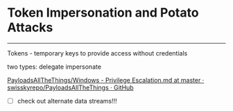 # Token Impersonation and Potato Attacks
--------------------------------------------------------

Tokens - temporary keys to provide access without credentials 

two  types: 
delegate
impersonate

[PayloadsAllTheThings/Windows - Privilege Escalation.md at master · swisskyrepo/PayloadsAllTheThings · GitHub](https://github.com/swisskyrepo/PayloadsAllTheThings/blob/master/Methodology%20and%20Resources/Windows%20-%20Privilege%20Escalation.md#eop---impersonation-privileges)








- [ ] check out alternate data streams!!!
